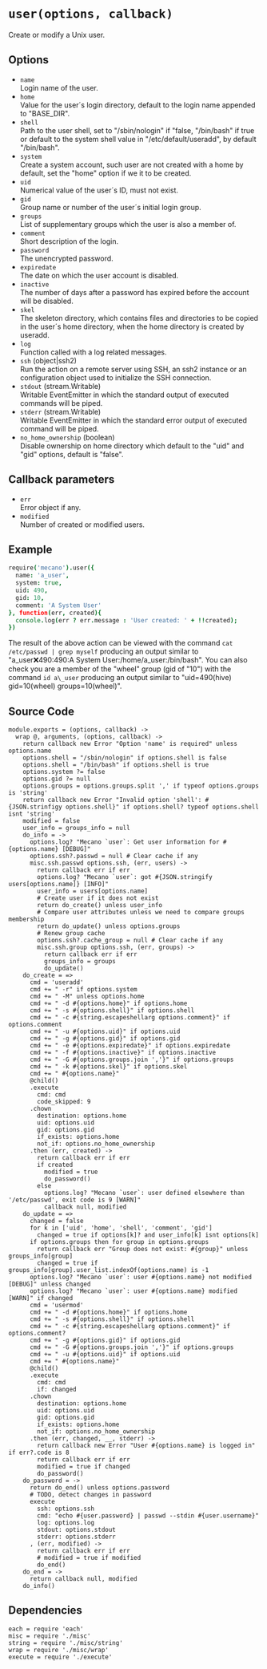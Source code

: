 
# `user(options, callback)`

Create or modify a Unix user.

## Options

*   `name`   
    Login name of the user.   
*   `home`   
    Value for the user´s login directory, default to the login name appended to "BASE_DIR".   
*   `shell`   
    Path to the user shell, set to "/sbin/nologin" if "false, "/bin/bash" if
    true or default to the system shell value in "/etc/default/useradd", by
    default "/bin/bash".   
*   `system`   
    Create a system account, such user are not created with a home by default,
    set the "home" option if we it to be created.   
*   `uid`   
    Numerical value of the user´s ID, must not exist.   
*   `gid`   
    Group name or number of the user´s initial login group.   
*   `groups`   
    List of supplementary groups which the user is also a member of.   
*   `comment`   
    Short description of the login.   
*   `password`   
    The unencrypted password.  
*   `expiredate`  
    The date on which the user account is disabled.     
*   `inactive`   
    The number of days after a password has expired before the account will be
    disabled.   
*   `skel`   
    The skeleton directory, which contains files and directories to be copied in
    the user´s home directory, when the home directory is created by useradd.   
*   `log`   
    Function called with a log related messages.   
*   `ssh` (object|ssh2)   
    Run the action on a remote server using SSH, an ssh2 instance or an
    configuration object used to initialize the SSH connection.   
*   `stdout` (stream.Writable)   
    Writable EventEmitter in which the standard output of executed commands will
    be piped.   
*   `stderr` (stream.Writable)   
    Writable EventEmitter in which the standard error output of executed command
    will be piped.   
*   `no_home_ownership` (boolean)   
    Disable ownership on home directory which default to the "uid" and "gid"
    options, default is "false".   

## Callback parameters

*   `err`   
    Error object if any.   
*   `modified`   
    Number of created or modified users.   

## Example

```coffee
require('mecano').user({
  name: 'a_user',
  system: true,
  uid: 490,
  gid: 10,
  comment: 'A System User'
}, function(err, created){
  console.log(err ? err.message : 'User created: ' + !!created);
})
```

The result of the above action can be viewed with the command
`cat /etc/passwd | grep myself` producing an output similar to
"a\_user:x:490:490:A System User:/home/a\_user:/bin/bash". You can also check
you are a member of the "wheel" group (gid of "10") with the command
`id a\_user` producing an output similar to 
"uid=490(hive) gid=10(wheel) groups=10(wheel)".

## Source Code

    module.exports = (options, callback) ->
      wrap @, arguments, (options, callback) ->
        return callback new Error "Option 'name' is required" unless options.name
        options.shell = "/sbin/nologin" if options.shell is false
        options.shell = "/bin/bash" if options.shell is true
        options.system ?= false
        options.gid ?= null
        options.groups = options.groups.split ',' if typeof options.groups is 'string'
        return callback new Error "Invalid option 'shell': #{JSON.strinfigy options.shell}" if options.shell? typeof options.shell isnt 'string'
        modified = false
        user_info = groups_info = null
        do_info = ->
          options.log? "Mecano `user`: Get user information for #{options.name} [DEBUG]"
          options.ssh?.passwd = null # Clear cache if any 
          misc.ssh.passwd options.ssh, (err, users) ->
            return callback err if err
            options.log? "Mecano `user`: got #{JSON.stringify users[options.name]} [INFO]"
            user_info = users[options.name]
            # Create user if it does not exist
            return do_create() unless user_info
            # Compare user attributes unless we need to compare groups membership
            return do_update() unless options.groups
            # Renew group cache
            options.ssh?.cache_group = null # Clear cache if any
            misc.ssh.group options.ssh, (err, groups) ->
              return callback err if err
              groups_info = groups
              do_update()
        do_create = =>
          cmd = 'useradd'
          cmd += " -r" if options.system
          cmd += " -M" unless options.home
          cmd += " -d #{options.home}" if options.home
          cmd += " -s #{options.shell}" if options.shell
          cmd += " -c #{string.escapeshellarg options.comment}" if options.comment
          cmd += " -u #{options.uid}" if options.uid
          cmd += " -g #{options.gid}" if options.gid
          cmd += " -e #{options.expiredate}" if options.expiredate
          cmd += " -f #{options.inactive}" if options.inactive
          cmd += " -G #{options.groups.join ','}" if options.groups
          cmd += " -k #{options.skel}" if options.skel
          cmd += " #{options.name}"
          @child()
          .execute
            cmd: cmd
            code_skipped: 9
          .chown
            destination: options.home
            uid: options.uid
            gid: options.gid
            if_exists: options.home
            not_if: options.no_home_ownership
          .then (err, created) ->
            return callback err if err
            if created
              modified = true
              do_password()
            else
              options.log? "Mecano `user`: user defined elsewhere than '/etc/passwd', exit code is 9 [WARN]"
              callback null, modified
        do_update = =>
          changed = false
          for k in ['uid', 'home', 'shell', 'comment', 'gid']
            changed = true if options[k]? and user_info[k] isnt options[k]
          if options.groups then for group in options.groups
            return callback err "Group does not exist: #{group}" unless groups_info[group]
            changed = true if groups_info[group].user_list.indexOf(options.name) is -1
          options.log? "Mecano `user`: user #{options.name} not modified [DEBUG]" unless changed
          options.log? "Mecano `user`: user #{options.name} modified [WARN]" if changed
          cmd = 'usermod'
          cmd += " -d #{options.home}" if options.home
          cmd += " -s #{options.shell}" if options.shell
          cmd += " -c #{string.escapeshellarg options.comment}" if options.comment?
          cmd += " -g #{options.gid}" if options.gid
          cmd += " -G #{options.groups.join ','}" if options.groups
          cmd += " -u #{options.uid}" if options.uid
          cmd += " #{options.name}"
          @child()
          .execute
            cmd: cmd
            if: changed
          .chown
            destination: options.home
            uid: options.uid
            gid: options.gid
            if_exists: options.home
            not_if: options.no_home_ownership
          .then (err, changed, __, stderr) ->
            return callback new Error "User #{options.name} is logged in" if err?.code is 8
            return callback err if err
            modified = true if changed
            do_password()
        do_password = ->
          return do_end() unless options.password
          # TODO, detect changes in password
          execute
            ssh: options.ssh
            cmd: "echo #{user.password} | passwd --stdin #{user.username}"
            log: options.log
            stdout: options.stdout
            stderr: options.stderr
          , (err, modified) ->
            return callback err if err
            # modified = true if modified
            do_end()
        do_end = ->
          return callback null, modified
        do_info()

## Dependencies

    each = require 'each'
    misc = require './misc'
    string = require './misc/string'
    wrap = require './misc/wrap'
    execute = require './execute'







